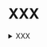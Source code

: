 <h1>XXX</h1>

<details><summary>XXX</summary>
<a href="XXX" target="_blank">XXX</a> <br>
<a href="XXX" target="_blank">XXX</a> <br>
</details> <br><br>